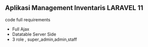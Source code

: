 ## Aplikasi Management Inventaris LARAVEL 11

code full requirements


- Full Ajax
- Datatable Server Side
- 3 role , super_admin,admin,staff

